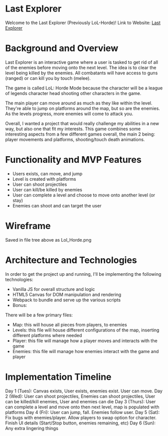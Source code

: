 # Last Explorer

Welcome to the Last Explorer (Previously LoL-Horde)!
Link to Website: [Last Explorer](https://lastexplorer.netlify.com/)

# Background and Overview
Last Explorer is an interactive game where a user is tasked to get rid of all of the enemies before moving onto the next level. The idea is to clear the level being killed by the enemies. All combatants will have access to guns (ranged) or can kill you by touch (melee).

The game is called LoL: Horde Mode because the character will be a league of legends character head shooting other characters in the game.

The main player can move around as much as they like within the level. They're able to jump on platforms around the map, but so are the enemies. As the levels progress, more enemies will come to attack you.

Overall, I wanted a project that would really challenge my abilities in a new way, but also one that fit my interests. This game combines some interesting aspects from a few different games overall, the main 2 being: player movements and platforms, shooting/touch death animations.

# Functionality and MVP Features
- Users exists, can move, and jump
- Level is created with platforms
- User can shoot projectiles
- User can kill/be killed by enemies
- User can complete a level and choose to move onto another level (or stay)
- Enemies can shoot and can target the user

# Wireframe
Saved in file tree above as Lol_Horde.png

# Architecture and Technologies

In order to get the project up and running, I'll be implementing the following technologies:
- Vanilla JS for overall structure and logic
- HTML5 Canvas for DOM manipulation and rendering
- Webpack to bundle and serve up the various scripts
- Bonus:

There will be a few primary files:
- Map: this will house all pieces from players, to enemies
- Levels: this file will house different configurations of the map, inserting different platforms where needed
- Player: this file will manage how a player moves and interacts with the game
- Enemies: this file will manage how enemies interact with the game and player

# Implementation Timeline
Day 1 (Tues): Canvas exists, User exists, enemies exist. User can move.
Day 2 (Wed): User can shoot projectiles, Enemies can shoot projectiles, User can be killed/kill enemies, User and enemies can die
Day 3 (Thurs): User can complete a level and move onto then next level, map is populated with platforms
Day 4 (Fri): User can jump, fall. Enemies follow user.
Day 5 (Sat): Fix bugs with enemies/player. Allow players to swap option for character. Finish UI details (Start/Stop button, enemies remaining, etc)
Day 6 (Sun): Any extra lingering things
